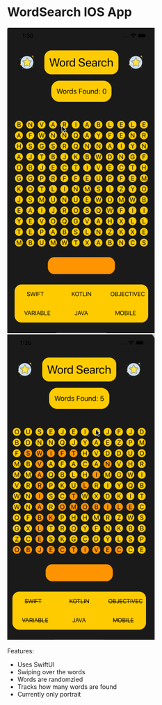 # WordSearch IOS App


![App Demo](gifs/WordSearch.gif)
![App Demo Finished](gifs/WordSearch2.gif)


Features: 
- Uses SwiftUI
- Swiping over the words
- Words are randomzied
- Tracks how many words are found
- Currently only portrait
